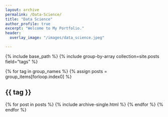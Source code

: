 ```yaml
---
layout: archive
permalink: /Data-Science/
title: "Data Science"
author_profile: true
excerpt: "Welcome to My Portfolio."
header:
  overlay_image: "/images/data_science.jpeg"

---
```


{% include base_path %}
{% include group-by-array collection=site.posts field="tags" %}

{% for tag in group_names %}
  {% assign posts = group_items[forloop.index0] %}
  <h2 id="{{ tag | slugify }}" class="archive__subtitle">{{ tag }}</h2>
  {% for post in posts %}
    {% include archive-single.html %}
  {% endfor %}
{% endfor %}
